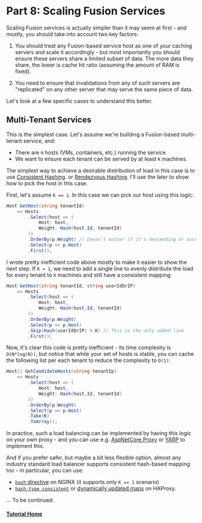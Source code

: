 # Part 8: Scaling Fusion Services

Scaling Fusion services is actually simpler than it may seem 
at first - and mostly, you should take into account two 
key factors:

1.  You should treat any Fusion-based service host as one of your
    caching servers and scale it accordingly - but most importantly
    you should ensure these servers share a limited subset of data.
    The more data they share, the lower is cache hit ratio (assuming
    the amount of RAM is fixed).

2.  You need to ensure that invalidations from any of such
    servers are "replicated" on any other server that may serve
    the same piece of data.

Let's look at a few specific cases to understand this better.

## Multi-Tenant Services

This is the simplest case. Let's assume we're building a Fusion-based
multi-tenant service, and:
- There are `H` hosts (VMs, containers, etc.) running the service
- We want to ensure each tenant can be served by at least `K` machines.

The simplest way to achieve a desirable distribution of
load in this case is to use 
[Consistent Hashing](https://en.wikipedia.org/wiki/Consistent_hashing).
or [Rendezvous Hashing](https://medium.com/i0exception/rendezvous-hashing-8c00e2fb58b0).
I'll use the later to show how to pick the host in this case.

First, let's assume `K == 1`. In this case we can pick our host using this logic:

```cs
Host GetHost(string tenantId) 
    => Hosts
        .Select(host => (
            Host: host, 
            Weight: Hash(host.Id, tenantId)
        ))
        .OrderBy(p.Weight) // Doesn't matter if it's descending or ascending
        .Select(p => p.Host)
        .First();
```

I wrote pretty inefficient code above mostly to make it easier 
to show the next step. If `K > 1`, we need to add a single line
to evenly distribute the load for every tenant to `K` machines
and still have a consistent mapping:

```cs
Host GetHost(string tenantId, string userIdOrIP) 
    => Hosts
        .Select(host => (
            Host: host, 
            Weight: Hash(host.Id, tenantId)
        ))
        .OrderBy(p.Weight)
        .Select(p => p.Host)
        .Skip(Hash(userIdOrIP) % K) // This is the only added line
        .First();
```

Now, it's clear this code is pretty inefficient - its time complexity 
is `O(N*log(N))`, but notice that while your set of hosts is stable,
you can cache the following list per each tenant to reduce the complexity
to `O(1)`:

```cs
Host[] GetCandidateHosts(string tenantIp) 
    => Hosts
        .Select(host => (
            Host: host, 
            Weight: Hash(host.Id, tenantId)
        ))
        .OrderBy(p.Weight)
        .Select(p => p.Host)
        .Take(K)
        .ToArray();
```

In practice, such a load balancing can be implemented by having this logic on your own proxy - 
and you can use e.g. [AspNetCore.Proxy](https://github.com/twitchax/AspNetCore.Proxy)
or [YARP](https://devblogs.microsoft.com/dotnet/introducing-yarp-preview-1/)
to implement this.

And if you prefer safer, but maybe a bit less flexible option, almost any industry standard 
load balancer supports consistent hash-based mapping too - in particular, you can use:
* [`hash` directive](http://nginx.org/en/docs/stream/ngx_stream_upstream_module.html#hash)
   on NGINX (it supports only `K == 1` scenario)
* [`hash-type consistent`](https://www.haproxy.com/blog/haproxys-load-balancing-algorithm-for-static-content-delivery-with-varnish/) 
  or [dynamically updated maps](https://www.haproxy.com/blog/introduction-to-haproxy-maps/)
  on HAProxy.
  
... To be continued.


#### [Tutorial Home](./README.md)

